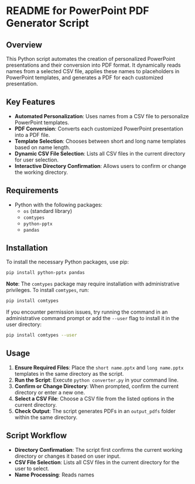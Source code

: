 # README for PowerPoint PDF Generator Script

## Overview

This Python script automates the creation of personalized PowerPoint presentations and their conversion into PDF format. It dynamically reads names from a selected CSV file, applies these names to placeholders in PowerPoint templates, and generates a PDF for each customized presentation.

## Key Features

- **Automated Personalization**: Uses names from a CSV file to personalize PowerPoint templates.
- **PDF Conversion**: Converts each customized PowerPoint presentation into a PDF file.
- **Template Selection**: Chooses between short and long name templates based on name length.
- **Dynamic CSV File Selection**: Lists all CSV files in the current directory for user selection.
- **Interactive Directory Confirmation**: Allows users to confirm or change the working directory.

## Requirements

- Python with the following packages:
  - `os` (standard library)
  - `comtypes`
  - `python-pptx`
  - `pandas`

## Installation

To install the necessary Python packages, use pip:

```bash
pip install python-pptx pandas
```

**Note**: The `comtypes` package may require installation with administrative privileges. To install `comtypes`, run:

```bash
pip install comtypes
```

If you encounter permission issues, try running the command in an administrative command prompt or add the `--user` flag to install it in the user directory:

```bash
pip install comtypes --user
```

## Usage

1. **Ensure Required Files**: Place the `short name.pptx` and `long name.pptx` templates in the same directory as the script.
2. **Run the Script**: Execute `python converter.py` in your command line.
3. **Confirm or Change Directory**: When prompted, confirm the current directory or enter a new one.
4. **Select a CSV File**: Choose a CSV file from the listed options in the current directory.
5. **Check Output**: The script generates PDFs in an `output_pdfs` folder within the same directory.

## Script Workflow

- **Directory Confirmation**: The script first confirms the current working directory or changes it based on user input.
- **CSV File Selection**: Lists all CSV files in the current directory for the user to select.
- **Name Processing**: Reads names

